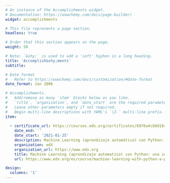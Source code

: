 ```yaml
---
# An instance of the Accomplishments widget.
# Documentation: https://wowchemy.com/docs/page-builder/
widget: accomplishments

# This file represents a page section.
headless: true

# Order that this section appears on the page.
weight: 50

# Note: `&shy;` is used to add a 'soft' hyphen in a long heading.
title: 'Accomplish&shy;ments'
subtitle:

# Date format
#   Refer to https://wowchemy.com/docs/customization/#date-format
date_format: Jan 2006

# Accomplishments.
#   Add/remove as many `item` blocks below as you like.
#   `title`, `organization`, and `date_start` are the required parameters.
#   Leave other parameters empty if not required.
#   Begin multi-line descriptions with YAML's `|2-` multi-line prefix.
item:
  
  - certificate_url: https://courses.edx.org/certificates/6976a4cb8d1848c4a4eaa85c28f00e6f
    date_end: ''
    date_start: '2021-01-25'
    description: Machine Learning (aprendizaje automático) con Python: una introducción práctica
    organization: edX
    organization_url: https://www.edx.org
    title: Machine Learning (aprendizaje automatico) con Python: una introduccion practica
    url: https://www.edx.org/es/course/machine-learning-with-python-a-practical-introduct

design:
  columns: '1'
---
```

